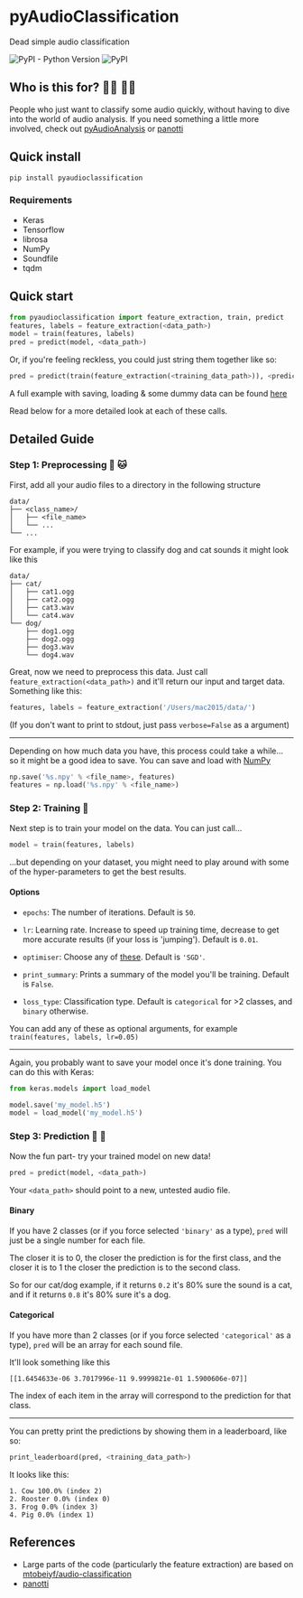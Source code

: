 # pyAudioClassification
Dead simple audio classification

![PyPI - Python Version](https://img.shields.io/pypi/pyversions/Django.svg?style=flat-square)
![PyPI](https://img.shields.io/pypi/v/nine.svg?style=flat-square)

## Who is this for? 👩‍💻 👨‍💻
People who just want to classify some audio quickly, without having to dive into the world of audio analysis.
If you need something a little more involved, check out [pyAudioAnalysis](https://github.com/tyiannak/pyAudioAnalysis) or [panotti](https://github.com/drscotthawley/panotti)

## Quick install
```
pip install pyaudioclassification
```

### Requirements
* Keras
* Tensorflow
* librosa
* NumPy
* Soundfile
* tqdm

## Quick start
```python
from pyaudioclassification import feature_extraction, train, predict
features, labels = feature_extraction(<data_path>)
model = train(features, labels)
pred = predict(model, <data_path>)
```

Or, if you're feeling reckless, you could just string them together like so:
```python
pred = predict(train(feature_extraction(<training_data_path>)), <prediction_data_path>)
```

A full example with saving, loading & some dummy data can be found [here](https://github.com/98mprice/pyAudioClassification/blob/master/example/test.py)

Read below for a more detailed look at each of these calls.

## Detailed Guide
### Step 1: Preprocessing 🐶 🐱
First, add all your audio files to a directory in the following structure
```
data/
├── <class_name>/
│   ├── <file_name>
│   └── ...
└── ...
```

For example, if you were trying to classify dog and cat sounds it might look like this
```
data/
├── cat/
│   ├── cat1.ogg
│   ├── cat2.ogg
│   ├── cat3.wav
│   └── cat4.wav
└── dog/
    ├── dog1.ogg
    ├── dog2.ogg
    ├── dog3.wav
    └── dog4.wav
```

Great, now we need to preprocess this data. Just call `feature_extraction(<data_path>)` and it'll return our input and target data.
Something like this:
```python
features, labels = feature_extraction('/Users/mac2015/data/')
```

(If you don't want to print to stdout, just pass `verbose=False` as a argument)

---
Depending on how much data you have, this process could take a while... so it might be a good idea to save. You can save and load with [NumPy](https://www.numpy.org/)
```python
np.save('%s.npy' % <file_name>, features)
features = np.load('%s.npy' % <file_name>)
```

### Step 2: Training 💪
Next step is to train your model on the data. You can just call...
```python
model = train(features, labels)
```
...but depending on your dataset, you might need to play around with some of the hyper-parameters to get the best results.

#### Options
* `epochs`: The number of iterations. Default is `50`.

* `lr`: Learning rate. Increase to speed up training time, decrease to get more accurate results (if your loss is 'jumping'). Default is `0.01`.

* `optimiser`: Choose any of [these](https://keras.io/optimizers/). Default is `'SGD'`.

* `print_summary`: Prints a summary of the model you'll be training. Default is `False`.

* `loss_type`: Classification type. Default is `categorical` for >2 classes, and `binary` otherwise.

You can add any of these as optional arguments, for example `train(features, labels, lr=0.05)`

---
Again, you probably want to save your model once it's done training. You can do this with Keras:
```python
from keras.models import load_model

model.save('my_model.h5')
model = load_model('my_model.h5')
```

### Step 3: Prediction 🙏 🙌
Now the fun part- try your trained model on new data!

```python
pred = predict(model, <data_path>)
```

Your `<data_path>` should point to a new, untested audio file.

#### Binary
If you have 2 classes (or if you force selected `'binary'` as a type), `pred` will just be a single number for each file.

The closer it is to 0, the closer the prediction is for the first class, and the closer it is to 1 the closer the prediction is to the second class.

So for our cat/dog example, if it returns `0.2` it's 80% sure the sound is a cat, and if it returns `0.8` it's 80% sure it's a dog.

#### Categorical
If you have more than 2 classes (or if you force selected `'categorical'` as a type), `pred` will be an array for each sound file.

It'll look something like this
```
[[1.6454633e-06 3.7017996e-11 9.9999821e-01 1.5900606e-07]]
```

The index of each item in the array will correspond to the prediction for that class.

---
You can pretty print the predictions by showing them in a leaderboard, like so:

```python
print_leaderboard(pred, <training_data_path>)
```
It looks like this:

```
1. Cow 100.0% (index 2)
2. Rooster 0.0% (index 0)
3. Frog 0.0% (index 3)
4. Pig 0.0% (index 1)
```

## References
* Large parts of the code (particularly the feature extraction) are based on [mtobeiyf/audio-classification](https://github.com/mtobeiyf/audio-classification)
* [panotti](https://github.com/drscotthawley/panotti)
